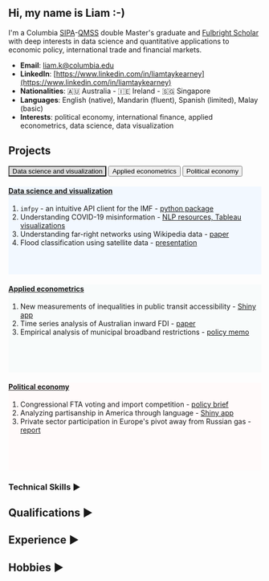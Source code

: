 ## Hi, my name is Liam :-)

I'm a Columbia [SIPA](https://www.sipa.columbia.edu/)-[QMSS](https://www.qmss.columbia.edu/) double Master's graduate and [Fulbright Scholar](https://www.fulbright.org.au/scholarships/anne-wexler-australian/) with deep interests in data science and quantitative applications to economic policy, international trade and financial markets.

- **Email**: [liam.k@columbia.edu](mailto:liam.k@columbia.edu)
- **LinkedIn**: [https://www.linkedin.com/in/liamtaykearney](https://www.linkedin.com/in/liamtaykearney)
- **Nationalities**: 🇦🇺 Australia - 🇮🇪 Ireland - 🇸🇬 Singapore
- **Languages**: English (native), Mandarin (fluent), Spanish (limited), Malay (basic)
- **Interests**: political economy, international finance, applied econometrics, data science, data visualization



## Projects

<head>
    <style>
        .tab-btn.active {
            background-color: #ddd;
            color: black;
        }
    </style>
</head>
<div class="tabs">
  <button id="defaultOpen" class="tab-btn active" onclick="openTab(event, 'Data science and visualization')">Data science and visualization</button>
  <button class="tab-btn" onclick="openTab(event, 'Applied econometrics')">Applied econometrics</button>
  <button class="tab-btn" onclick="openTab(event, 'Political economy')">Political economy</button>
</div>
<div id="Data science and visualization" class="tab-content" style="min-height:175px; margin-top: 20px; background-color: #f2f8ff; margin-bottom:20px;">
  <h4><u>Data science and visualization</u></h4>
  <ol>
    <li><code>imfpy</code> - an intuitive API client for the IMF - <a href="pages/imfpy.html">python package</a></li>
    <li>Understanding COVID-19 misinformation - <a href="pages/covid_misinfo.html">NLP resources, Tableau visualizations</a></li>
    <li>Understanding far-right networks using Wikipedia data - <a href="pages/wikihate.html">paper</a></li>
    <li>Flood classification using satellite data - <a href="pages/floodai.html">presentation</a></li>
  </ol>
</div>
<div id="Applied econometrics" class="tab-content" style="min-height:175px; margin-top: 20px; background-color: #f8fbfb; margin-bottom:20px;">
    <h4><u>Applied econometrics</u></h4>
  <ol>
<li>New measurements of inequalities in public transit accessibility - <a href="https://ltk2118.shinyapps.io/nyc-transit/">Shiny app</a></li>
    <li>Time series analysis of Australian inward FDI - <a href="pages/fdi.html">paper</a></li>
    <li>Empirical analysis of municipal broadband restrictions - <a href="pages/broadband.html">policy memo</a></li>
  </ol>
</div>
<div id="Political economy" class="tab-content" style="min-height:175px; margin-top: 20px; background-color: #fffafa; margin-bottom:20px;">
    <h4><u>Political economy</u></h4>
  <ol>
    <li>Congressional FTA voting and import competition - <a href="pages/congress_trade.html">policy brief</a></li>
    <li>Analyzing partisanship in America through language - <a href="https://newsapp-for-newsroom.shinyapps.io/partisanship-in-america/">Shiny app</a></li>
    <li>Private sector participation in Europe's pivot away from Russian gas - <a href="pages/citi.html">report</a></li>
  </ol>
</div>
<script>
  function openTab(evt, tabName) {
    var i, tabcontent, tablinks;
    tabcontent = document.getElementsByClassName("tab-content");
    for (i = 0; i < tabcontent.length; i++) {
      tabcontent[i].style.display = "none";
    }
    tablinks = document.getElementsByClassName("tab-btn");
    for (i = 0; i < tablinks.length; i++) {
      tablinks[i].className = tablinks[i].className.replace(" active", "");
    }
    document.getElementById(tabName).style.display = "block";
    evt.currentTarget.className += " active";
  }
  // Get the element with id="defaultOpen" and click on it
  document.getElementById("defaultOpen").click();
</script>


<h3 onclick="toggleTechnicalSkills()" style="cursor: pointer;">Technical Skills ►</h3>
<div id="technicalSkills" style="display: none;">
    <p>
        I am most comfortable/skilled in data mining with <strong>R</strong>, <strong>Python</strong>, <strong>SQL</strong>, <strong>Tableau</strong> and  <strong>Excel</strong>, with experience applying them across a variety of use cases and subject domains. I also have proficiency in the following:
    </p>
    <table style="width: 100%; border-collapse: collapse;">
  <tr style="line-height: 1.4; background-color: #d0d0d0;">
    <th style="text-align: left; padding: 4px;">Skill area</th>
    <th style="text-align: left; padding: 4px;">Technologies</th>
  </tr>
  <tr style="line-height: 1.4; background-color: #ffffff;">
    <td style="padding: 4px;">Data Visualization</td>
    <td style="padding: 4px;">Tableau, Shiny, D3, Dash</td>
  </tr>
  <tr style="line-height: 1.4; background-color: #f0f0f0;">
    <td style="padding: 4px;">Databases</td>
    <td style="padding: 4px;">MySQL, MongoDB, Neo4j, MS Access</td>
  </tr>
  <tr style="line-height: 1.4; background-color: #ffffff;">
    <td style="padding: 4px;">Geospatial</td>
    <td style="padding: 4px;">QGIS, Leaflet, GeoPandas, GeoDa</td>
  </tr>
  <tr style="line-height: 1.4; background-color: #f0f0f0;">
    <td style="padding: 4px;">Machine Learning</td>
    <td style="padding: 4px;">Scikit-learn, TensorFlow, PyTorch</td>
  </tr>
  <tr style="line-height: 1.4; background-color: #ffffff;">
    <td style="padding: 4px;">Econometrics & Statistics</td>
    <td style="padding: 4px;">R, Stata, EViews</td>
  </tr>
  <tr style="line-height: 1.4; background-color: #f0f0f0;">
    <td style="padding: 4px;">Cloud Services</td>
    <td style="padding: 4px;">AWS, GCP, Snowflake</td>
  </tr>
  <tr style="line-height: 1.4; background-color: #ffffff;">
    <td style="padding: 4px;">Big Data & Workflow</td>
    <td style="padding: 4px;">Databricks, PySpark, Airflow</td>
  </tr>
  <tr style="line-height: 1.4; background-color: #f0f0f0;">
    <td style="padding: 4px;">Web Development</td>
    <td style="padding: 4px;">HTML, CSS, JS, Flask</td>
  </tr>
  <tr style="line-height: 1.4; background-color: #ffffff;">
    <td style="padding: 4px;">Version Control</td>
    <td style="padding: 4px;">Git, Github</td>
  </tr>
</table>
</div>


<script>
    function toggleTechnicalSkills() {
        var technicalSkills = document.getElementById("technicalSkills");
        var technicalSkillsToggle = document.querySelector("h3[onclick='toggleTechnicalSkills()']");
        if (technicalSkills.style.display === "none") {
            technicalSkills.style.display = "block";
            technicalSkillsToggle.innerHTML = "Technical Skills ▼";
        } else {
            technicalSkills.style.display = "none";
            technicalSkillsToggle.innerHTML = "Technical Skills ►";
        }
    }
    toggleTechnicalSkills(); // Set the initial text to show a sideways-pointing arrow
</script>



<h2 onclick="toggleQualifications()" style="cursor: pointer;">Qualifications ►</h2>
<div id="qualifications" style="display: none;">
    <ul>
        <li>Master of International Affairs - International Finance & Economic Policy (<a href="https://www.sipa.columbia.edu/">Columbia SIPA</a>)</li>
        <li>Master of Arts - Applied Data Science (<a href="https://www.qmss.columbia.edu/">Columbia QMSS</a>)</li>
        <li>Bachelor of Philosophy (Hons) - Economics, Finance (<a href="https://www.uwa.edu.au/study/courses/bachelor-of-philosophy">UWA</a>)</li>
        <li>Diploma of Interpreting - Chinese-English (<a href="https://www.aiwt.edu.au/courses/psp50916-diploma-of-interpreting-lote-english/">AIWT</a>)</li>
    </ul>
</div>


<script>
    function toggleQualifications() {
        var qualifications = document.getElementById("qualifications");
        var qualificationsToggle = document.querySelector("h3[onclick='toggleQualifications()']");
        if (qualifications.style.display === "none") {
            qualifications.style.display = "block";
            qualificationsToggle.innerHTML = "Qualifications ▼";
        } else {
            qualifications.style.display = "none";
            qualificationsToggle.innerHTML = "Qualifications ►";
        }
    }
    toggleQualifications(); // Set the initial text to show a sideways-pointing arrow
</script>



<h2 onclick="toggleExperience()" style="cursor: pointer;">Experience ►</h2>
<div id="experience" style="display: none;">
    <ul>
        <li><strong>University of Pennsylvania</strong> - Research Data Analyst (2022-present)</li>
        <li><strong>Citi Global Wealth</strong> - Grad. Consultant, Investment Research (Fall 2022)</li>
        <li><strong>KPMG Digital</strong> - Grad. Consultant, Data Science (Spring 2022)</li>
        <li><strong>Columbia SIPA</strong> - Research Assistant, Data Science & Public Policy (2021-22)</li>
        <li><strong>Columbia SIPA</strong> - Teaching Assistant, R for Policy Research (2021-22)</li>
        <li><strong>Australian Embassy, Beijing</strong> - Public Affairs Assistant (2018)</li>
        <li><strong>UN Capital Development Fund</strong> - Junior Research Analyst (2017)</li>
        <li><strong>Internships:</strong>
            <ul>
                <li>Asia Society Policy Institute (Washington, 2022)</li>
                <li>KPMG Global China Practice (Beijing, 2018)</li>
                <li>Westpac Institutional Bank (Sydney, 2017)</li>
            </ul>
        </li>
    </ul>
</div>

<script>
    function toggleExperience() {
        var experience = document.getElementById("experience");
        var experienceToggle = document.querySelector("h3[onclick='toggleExperience()']");
        if (experience.style.display === "none") {
            experience.style.display = "block";
            experienceToggle.innerHTML = "Experience ▼";
        } else {
            experience.style.display = "none";
            experienceToggle.innerHTML = "Experience ►";
        }
    }
</script>



<h2 onclick="toggleHobbies()" style="cursor: pointer;">Hobbies ►</h2>
<div id="hobbies" style="display: none;">
    <ul>
        <li><strong>Cooking</strong> - from my <a href="pages/peranakan.md">Peranakan</a> heritage (ongoing project)</li>
        <li><strong>Eating</strong> - here are some <a href="pages/food.md">favourite destinations</a> in NY, SG and Perth</li>
        <li><strong>Travelling</strong> - here are some <a href="pages/places.md">places</a> I've visited on the journey so far</li>
        <li><strong>Jazz</strong> - am an aspiring (amateur) jazz piano player</li>
    </ul>
</div>

<script>
    function toggleHobbies() {
        var hobbies = document.getElementById("hobbies");
        var hobbiesToggle = document.querySelector("h3[onclick='toggleHobbies()']");
        if (hobbies.style.display === "none") {
            hobbies.style.display = "block";
            hobbiesToggle.innerHTML = "Hobbies ▼";
        } else {
            hobbies.style.display = "none";
            hobbiesToggle.innerHTML = "Hobbies ►";
        }
    }
</script>

